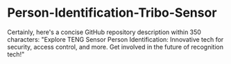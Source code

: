 # Person-Identification-Tribo-Sensor
Certainly, here's a concise GitHub repository description within 350 characters:  "Explore TENG Sensor Person Identification: Innovative tech for security, access control, and more. Get involved in the future of recognition tech!"
